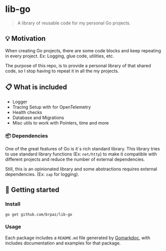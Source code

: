 # lib-go

> A library of reusable code for my personal Go projects.

## 💡 Motivation

When creating Go projects, there are some code blocks and keep repeating in every project. Ex: Logging, glue code, utilities, etc.

The purpose of this repo, is to provide a personal library of that shared code, so I stop having to repeat it in all the my projects.

## 📋 What is included

- Logger
- Tracing Setup with for OpenTelemetry
- Health checks
- Database and Migrations
- Misc utils to work with Pointers, time and more

### 📦 Dependencies

One of the great features of Go is it´s rich standard library. This library tries to use standard library functions (Ex: `net/http`) to make it compatible with different projects and reduce the number of external dependencies.

Still, this is an opinionated library and some abstractions requires external dependencies. (Ex: `zap` for logging).

## 🚀 Getting started

### Install

```
go get github.com/brpaz/lib-go
```

### Usage

Each package includes a `README.md` file generated by [Gomarkdoc](https://github.com/princjef/gomarkdoc), with includes documentation and examples for that package.




